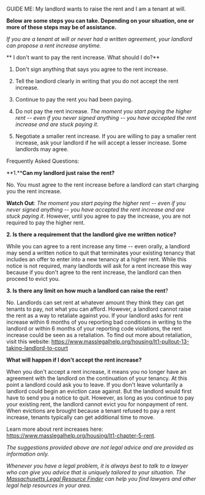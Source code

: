GUIDE ME: My landlord wants to raise the rent and I am a tenant at will.

**Below are some steps you can take.  Depending on your
situation, one or more of these steps may be of assistance.**

*If you are a tenant at will or never had a written agreement, your
landlord can propose a rent increase anytime.*

** I don't want to pay the rent increase. What should I do?**

1.  Don't sign anything that says you agree to the rent increase.

2.  Tell the landlord clearly in writing that you do not accept the rent
    increase.

3.  Continue to pay the rent you had been paying.

4.  Do not pay the rent increase. *The moment you start paying the
    higher rent -- even if you never signed anything -- you have
    accepted the rent increase and are stuck paying it*.

5.  Negotiate a smaller rent increase. If you are willing to pay a
    smaller rent increase, ask your landlord if he will accept a lesser
    increase. Some landlords may agree.

Frequently Asked Questions:

**1.****Can my landlord just raise the rent?**

No. You must agree to the rent increase before a landlord can start
charging you the rent increase.

**Watch Out**: *The moment you start paying the higher rent -- even if
you never signed anything -- you have accepted the rent increase and are
stuck paying it*. However, until you agree to pay the increase, you are
not required to pay the higher rent.

**2. Is there a requirement that the landlord give me written notice?**

While you can agree to a rent increase any time -- even orally, a
landlord may send a written notice to quit that terminates your existing
tenancy that includes an offer to enter into a new tenancy at a higher
rent. While this notice is not required, many landlords will ask for a
rent increase this way because if you don't agree to the rent increase,
the landlord can then proceed to evict you.

**3. Is there any limit on how much a landlord can raise the rent**?

No. Landlords can set rent at whatever amount they think they can get
tenants to pay, not what you can afford. However, a landlord cannot
raise the rent as a way to retaliate against you. If your landlord asks
for rent increase within 6 months of you reporting bad conditions in
writing to the landlord or within 6 months of your reporting code
violations, the rent increase could be seen as a retaliation. To find
out more about retaliation, visit this website:
<https://www.masslegalhelp.org/housing/lt1-pullout-13-taking-landlord-to-court>

**What will happen if I don't accept the rent increase?**

When you don't accept a rent increase, it means you no longer have an
agreement with the landlord on the continuation of your tenancy. At this
point a landlord could ask you to leave. If you don't leave voluntarily
a landlord could begin an eviction case against. But the landlord would
first have to send you a notice to quit. However, as long as you
continue to pay your existing rent, the landlord cannot evict you for
nonpayment of rent. When evictions are brought because a tenant refused
to pay a rent increase, tenants typically can get additional time to
move.

Learn more about rent increases here:
<https://www.masslegalhelp.org/housing/lt1-chapter-5-rent>.

*The suggestions provided above are not legal advice and are provided as
information only.*

*Whenever you have a legal problem, it is always best to talk to a
lawyer who can give you advice that is uniquely tailored to your
situation. The [Massachusetts Legal Resource Finder](https://masslrf.org/) can
help you find lawyers and other legal help resources in your area.*

